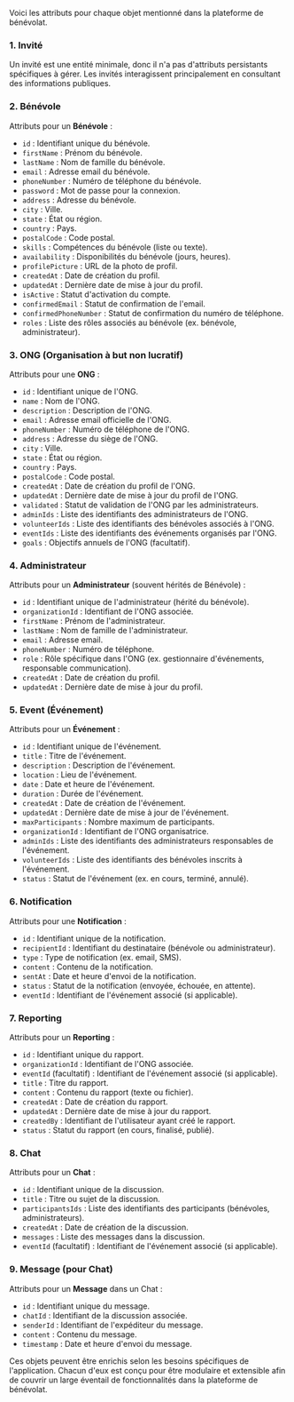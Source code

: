 Voici les attributs pour chaque objet mentionné dans la plateforme de bénévolat.

### 1. **Invité**

Un invité est une entité minimale, donc il n'a pas d'attributs persistants spécifiques à gérer. Les invités interagissent principalement en consultant des informations publiques.

### 2. **Bénévole**

Attributs pour un **Bénévole** :
- `id` : Identifiant unique du bénévole.
- `firstName` : Prénom du bénévole.
- `lastName` : Nom de famille du bénévole.
- `email` : Adresse email du bénévole.
- `phoneNumber` : Numéro de téléphone du bénévole.
- `password` : Mot de passe pour la connexion.
- `address` : Adresse du bénévole.
- `city` : Ville.
- `state` : État ou région.
- `country` : Pays.
- `postalCode` : Code postal.
- `skills` : Compétences du bénévole (liste ou texte).
- `availability` : Disponibilités du bénévole (jours, heures).
- `profilePicture` : URL de la photo de profil.
- `createdAt` : Date de création du profil.
- `updatedAt` : Dernière date de mise à jour du profil.
- `isActive` : Statut d'activation du compte.
- `confirmedEmail` : Statut de confirmation de l'email.
- `confirmedPhoneNumber` : Statut de confirmation du numéro de téléphone.
- `roles` : Liste des rôles associés au bénévole (ex. bénévole, administrateur).

### 3. **ONG (Organisation à but non lucratif)**

Attributs pour une **ONG** :
- `id` : Identifiant unique de l'ONG.
- `name` : Nom de l'ONG.
- `description` : Description de l'ONG.
- `email` : Adresse email officielle de l'ONG.
- `phoneNumber` : Numéro de téléphone de l'ONG.
- `address` : Adresse du siège de l'ONG.
- `city` : Ville.
- `state` : État ou région.
- `country` : Pays.
- `postalCode` : Code postal.
- `createdAt` : Date de création du profil de l'ONG.
- `updatedAt` : Dernière date de mise à jour du profil de l'ONG.
- `validated` : Statut de validation de l'ONG par les administrateurs.
- `adminIds` : Liste des identifiants des administrateurs de l'ONG.
- `volunteerIds` : Liste des identifiants des bénévoles associés à l'ONG.
- `eventIds` : Liste des identifiants des événements organisés par l'ONG.
- `goals` : Objectifs annuels de l'ONG (facultatif).

### 4. **Administrateur**

Attributs pour un **Administrateur** (souvent hérités de Bénévole) :
- `id` : Identifiant unique de l'administrateur (hérité du bénévole).
- `organizationId` : Identifiant de l'ONG associée.
- `firstName` : Prénom de l'administrateur.
- `lastName` : Nom de famille de l'administrateur.
- `email` : Adresse email.
- `phoneNumber` : Numéro de téléphone.
- `role` : Rôle spécifique dans l'ONG (ex. gestionnaire d'événements, responsable communication).
- `createdAt` : Date de création du profil.
- `updatedAt` : Dernière date de mise à jour du profil.

### 5. **Event (Événement)**

Attributs pour un **Événement** :
- `id` : Identifiant unique de l'événement.
- `title` : Titre de l'événement.
- `description` : Description de l'événement.
- `location` : Lieu de l'événement.
- `date` : Date et heure de l'événement.
- `duration` : Durée de l'événement.
- `createdAt` : Date de création de l'événement.
- `updatedAt` : Dernière date de mise à jour de l'événement.
- `maxParticipants` : Nombre maximum de participants.
- `organizationId` : Identifiant de l'ONG organisatrice.
- `adminIds` : Liste des identifiants des administrateurs responsables de l'événement.
- `volunteerIds` : Liste des identifiants des bénévoles inscrits à l'événement.
- `status` : Statut de l'événement (ex. en cours, terminé, annulé).

### 6. **Notification**

Attributs pour une **Notification** :
- `id` : Identifiant unique de la notification.
- `recipientId` : Identifiant du destinataire (bénévole ou administrateur).
- `type` : Type de notification (ex. email, SMS).
- `content` : Contenu de la notification.
- `sentAt` : Date et heure d'envoi de la notification.
- `status` : Statut de la notification (envoyée, échouée, en attente).
- `eventId` : Identifiant de l'événement associé (si applicable).

### 7. **Reporting**

Attributs pour un **Reporting** :
- `id` : Identifiant unique du rapport.
- `organizationId` : Identifiant de l'ONG associée.
- `eventId` (facultatif) : Identifiant de l'événement associé (si applicable).
- `title` : Titre du rapport.
- `content` : Contenu du rapport (texte ou fichier).
- `createdAt` : Date de création du rapport.
- `updatedAt` : Dernière date de mise à jour du rapport.
- `createdBy` : Identifiant de l'utilisateur ayant créé le rapport.
- `status` : Statut du rapport (en cours, finalisé, publié).

### 8. **Chat**

Attributs pour un **Chat** :
- `id` : Identifiant unique de la discussion.
- `title` : Titre ou sujet de la discussion.
- `participantsIds` : Liste des identifiants des participants (bénévoles, administrateurs).
- `createdAt` : Date de création de la discussion.
- `messages` : Liste des messages dans la discussion.
- `eventId` (facultatif) : Identifiant de l'événement associé (si applicable).

### 9. **Message (pour Chat)**

Attributs pour un **Message** dans un Chat :
- `id` : Identifiant unique du message.
- `chatId` : Identifiant de la discussion associée.
- `senderId` : Identifiant de l'expéditeur du message.
- `content` : Contenu du message.
- `timestamp` : Date et heure d'envoi du message.

Ces objets peuvent être enrichis selon les besoins spécifiques de l'application. Chacun d'eux est conçu pour être modulaire et extensible afin de couvrir un large éventail de fonctionnalités dans la plateforme de bénévolat.
